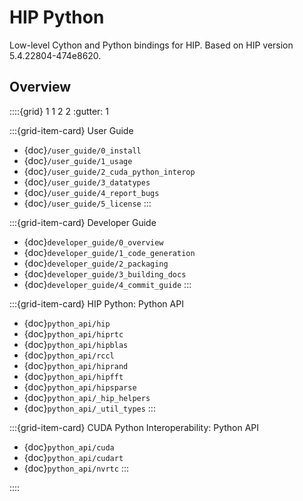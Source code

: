 # HIP Python

Low-level Cython and Python bindings for HIP.
Based on HIP version 5.4.22804-474e8620.

## Overview

::::{grid} 1 1 2 2
:gutter: 1

:::{grid-item-card} User Guide
- {doc}`/user_guide/0_install`
- {doc}`/user_guide/1_usage`
- {doc}`/user_guide/2_cuda_python_interop`
- {doc}`/user_guide/3_datatypes`
- {doc}`/user_guide/4_report_bugs`
- {doc}`/user_guide/5_license`
:::

:::{grid-item-card} Developer Guide
- {doc}`developer_guide/0_overview`
- {doc}`developer_guide/1_code_generation`
- {doc}`developer_guide/2_packaging`
- {doc}`developer_guide/3_building_docs`
- {doc}`developer_guide/4_commit_guide`
:::

:::{grid-item-card} HIP Python: Python API
- {doc}`python_api/hip`
- {doc}`python_api/hiprtc`
- {doc}`python_api/hipblas`
- {doc}`python_api/rccl`
- {doc}`python_api/hiprand`
- {doc}`python_api/hipfft`
- {doc}`python_api/hipsparse`
- {doc}`python_api/_hip_helpers`
- {doc}`python_api/_util_types`
:::

:::{grid-item-card} CUDA Python Interoperability: Python API
- {doc}`python_api/cuda`
- {doc}`python_api/cudart`
- {doc}`python_api/nvrtc`
:::

::::
